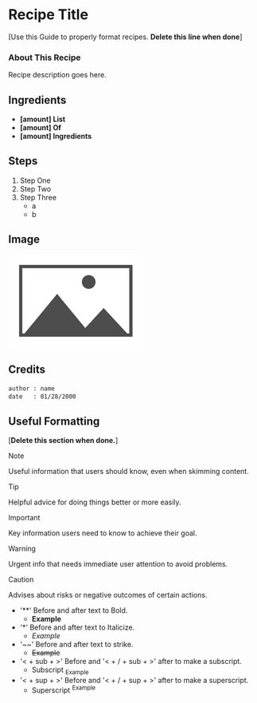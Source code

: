 # Recipe Title
[Use this Guide to properly format recipes. **Delete this line when done**]

### About This Recipe

Recipe description goes here. 

## Ingredients

- **[amount] List**
- **[amount] Of**
- **[amount] Ingredients**

## Steps

1. Step One
2. Step Two
3. Step Three
    - a
    - b

## Image 
<!--Replace image file name in the file path. -->
<!--If no Image exists please delete this section. -->
![Image of {Replace with recipe title}.](/.resources/images/placeholder.png)

## Credits
```
author : name
date   : 01/28/2000
```

## Useful Formatting
[**Delete this section when done.**]

> [!NOTE]
> Useful information that users should know, even when skimming content.

> [!TIP]
> Helpful advice for doing things better or more easily.

> [!IMPORTANT]
> Key information users need to know to achieve their goal.

> [!WARNING]
> Urgent info that needs immediate user attention to avoid problems.

> [!CAUTION]
> Advises about risks or negative outcomes of certain actions.

- '**' Before and after text to Bold.
    - **Example**
- '*'  Before and after text to Italicize. 
    - *Example*
- '~~' Before and after text to strike. 
    - ~~Example~~
- '< + sub + >' Before and '< + / + sub + >' after to make a subscript.
    - Subscript <sub>Example</sub>
- '< + sup + >' Before and '< + / + sup + >' after to make a superscript.
    - Superscript <sup>Example</sup>